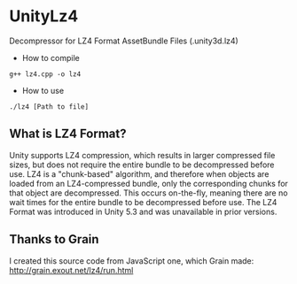 # UnityLz4
Decompressor for LZ4 Format AssetBundle Files (.unity3d.lz4)

- How to compile
```
g++ lz4.cpp -o lz4
```

- How to use
```
./lz4 [Path to file]
```

## What is LZ4 Format?
Unity supports LZ4 compression, which results in larger compressed file sizes, but does not require the entire bundle to be decompressed before use. LZ4 is a "chunk-based" algorithm, and therefore when objects are loaded from an LZ4-compressed bundle, only the corresponding chunks for that object are decompressed. This occurs on-the-fly, meaning there are no wait times for the entire bundle to be decompressed before use. The LZ4 Format was introduced in Unity 5.3 and was unavailable in prior versions.

## Thanks to Grain
I created this source code from JavaScript one, which Grain made:  
http://grain.exout.net/lz4/run.html
